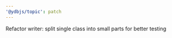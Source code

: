 ```yaml
---
'@ydbjs/topic': patch
---
```


Refactor writer: split single class into small parts for better testing
